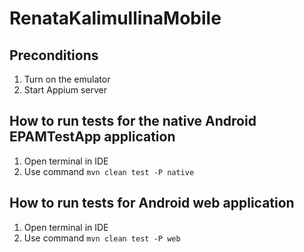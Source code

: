 # RenataKalimullinaMobile

## Preconditions
1. Turn on the emulator
2. Start Appium server

## How to run tests for the native Android EPAMTestApp application

1.  Open terminal in IDE
2.  Use command `mvn clean test -P native`

## How to run tests for Android web application

1.  Open terminal in IDE
2.  Use command `mvn clean test -P web`

